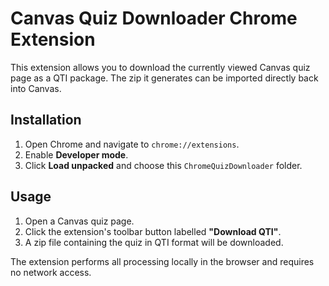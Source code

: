 # Canvas Quiz Downloader Chrome Extension

This extension allows you to download the currently viewed Canvas quiz page as a QTI package. The zip it generates can be imported directly back into Canvas.

## Installation
1. Open Chrome and navigate to `chrome://extensions`.
2. Enable **Developer mode**.
3. Click **Load unpacked** and choose this `ChromeQuizDownloader` folder.

## Usage
1. Open a Canvas quiz page.
2. Click the extension's toolbar button labelled **"Download QTI"**.
3. A zip file containing the quiz in QTI format will be downloaded.

The extension performs all processing locally in the browser and requires no network access.
